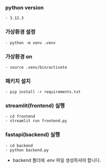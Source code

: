 ### python version
    - 3.12.3
### 가상환경 설정
    - python -m venv .venv
### 가상환경 on
    - source .venv/bin/activate
### 패키치 설치
    - pip install -r requirements.txt
### streamlit(frontend) 실행
    - cd frontend
    - streamlit run frontend.py
### fastapi(backend) 실행
    - cd backend
    - python backend.py
    
- backend 폴더에 .env 파일 생성하셔야 합니다.